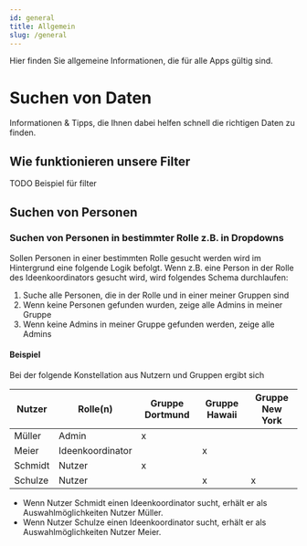 ```yaml
---
id: general
title: Allgemein
slug: /general
---
```


Hier finden Sie allgemeine Informationen, die für alle Apps gültig sind.

# Suchen von Daten

Informationen & Tipps, die Ihnen dabei helfen schnell die richtigen Daten zu finden.

## Wie funktionieren unsere Filter

TODO Beispiel für filter

## Suchen von Personen

### Suchen von Personen in bestimmter Rolle z.B. in Dropdowns

Sollen Personen in einer bestimmten Rolle gesucht werden wird im Hintergrund eine folgende Logik befolgt.
Wenn z.B. eine Person in der Rolle des Ideenkoordinators gesucht wird, wird folgendes Schema durchlaufen:

1. Suche alle Personen, die in der Rolle und in einer meiner Gruppen sind
2. Wenn keine Personen gefunden wurden, zeige alle Admins in meiner Gruppe
3. Wenn keine Admins in meiner Gruppe gefunden werden, zeige alle Admins

#### Beispiel

Bei der folgende Konstellation aus Nutzern und Gruppen ergibt sich

| Nutzer  | Rolle(n)         | Gruppe Dortmund | Gruppe Hawaii | Gruppe New York |
| ------- | ---------------- | --------------- | ------------- | --------------- |
| Müller  | Admin            | x               |               |                 |
| Meier   | Ideenkoordinator |                 | x             |                 |
| Schmidt | Nutzer           | x               |               |                 |
| Schulze | Nutzer           |                 | x             | x               |

- Wenn Nutzer Schmidt einen Ideenkoordinator sucht, erhält er als Auswahlmöglichkeiten Nutzer Müller.
- Wenn Nutzer Schulze einen Ideenkoordinator sucht, erhält er als Auswahlmöglichkeiten Nutzer Meier.

